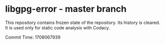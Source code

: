 # libgpg-error - master branch

This repository contains frozen state of the repository.
Its history is cleared. It is used only for static code
analysis with Codacy.

Commit Time: 1708067939